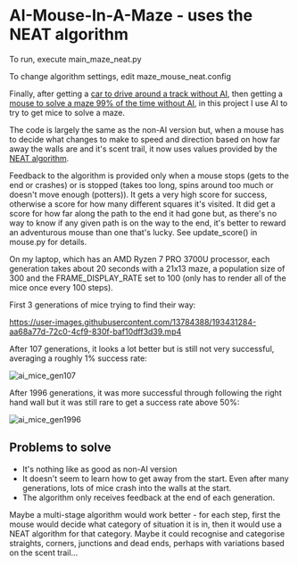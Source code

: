 # AI-Mouse-In-A-Maze - uses the NEAT algorithm

To run, execute main_maze_neat.py

To change algorithm settings, edit maze_mouse_neat.config

Finally, after getting a [car to drive around a track without AI](https://github.com/mikebarram/Not-AI-Car), then getting a [mouse to solve a maze 99% of the time without AI](https://github.com/mikebarram/Not-AI-Mouse-In-A-Maze), in this project I use AI to try to get mice to solve a maze.

The code is largely the same as the non-AI version but, when a mouse has to decide what changes to make to speed and direction based on how far away the walls are and it's scent trail, it now uses values provided by the [NEAT algorithm](https://neat-python.readthedocs.io/).

Feedback to the algorithm is provided only when a mouse stops (gets to the end or crashes) or is stopped (takes too long, spins around too much or doesn't move enough (potters)). It gets a very high score for success, otherwise a score for how many different squares it's visited. It did get a score for how far along the path to the end it had gone but, as there's no way to know if any given path is on the way to the end, it's better to reward an adventurous mouse than one that's lucky. See update_score() in mouse.py for details.

On my laptop, which has an AMD Ryzen 7 PRO 3700U processor, each generation takes about 20 seconds with a 21x13 maze, a population size of 300 and the FRAME_DISPLAY_RATE set to 100 (only has to render all of the mice once every 100 steps).

First 3 generations of mice trying to find their way:

https://user-images.githubusercontent.com/13784388/193431284-aa68a77d-72c0-4cf9-830f-baf10dff3d39.mp4

After 107 generations, it looks a lot better but is still not very successful, averaging a roughly 1% success rate:

![ai_mice_gen107](https://user-images.githubusercontent.com/13784388/193431552-e688ddef-d903-42ad-88b9-844d9c4506c7.png)

After 1996 generations, it was more successful through following the right hand wall but it was still rare to get a success rate above 50%:

![ai_mice_gen1996](https://user-images.githubusercontent.com/13784388/193475783-53c303d9-fa1d-48cc-9765-ac4d2ff69000.png)

## Problems to solve
- It's nothing like as good as non-AI version
- It doesn't seem to learn how to get away from the start. Even after many generations, lots of mice crash into the walls at the start.
- The algorithm only receives feedback at the end of each generation.

Maybe a multi-stage algorithm would work better - for each step, first the mouse would decide what category of situation it is in, then it would use a NEAT algorithm for that category. Maybe it could recognise and categorise straights, corners, junctions and dead ends, perhaps with variations based on the scent trail...
